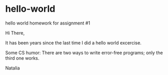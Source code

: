 # hello-world
hello world homework for assignment #1

Hi There,

It has been years since the last time I did a hello world excercise.

Some CS humor: There are two ways to write error-free programs; only the third one works.

Natalia
